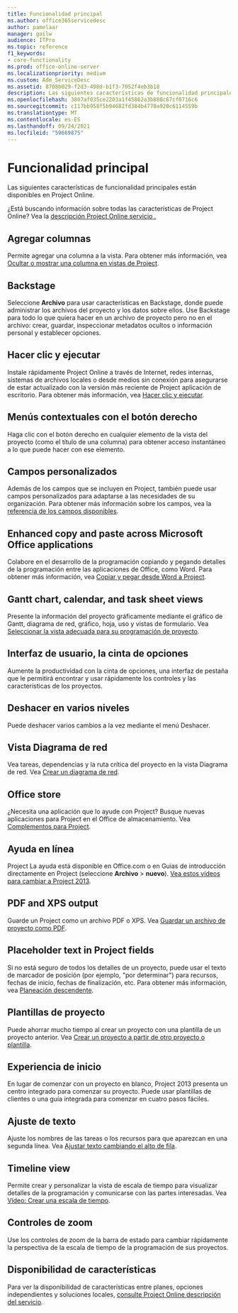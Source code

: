 ```yaml
---
title: Funcionalidad principal
ms.author: office365servicedesc
author: pamelaar
manager: gailw
audience: ITPro
ms.topic: reference
f1_keywords:
- core-functionality
ms.prod: office-online-server
ms.localizationpriority: medium
ms.custom: Adm_ServiceDesc
ms.assetid: 8708b029-f2d3-498d-b1f3-7052f4eb3b18
description: Las siguientes características de funcionalidad principales están disponibles en Project Online.
ms.openlocfilehash: 3807af035ce2203a1f45862a3b880c67cf0716c6
ms.sourcegitcommit: c117bb958f5b94682fd384b4770a920c6114559b
ms.translationtype: MT
ms.contentlocale: es-ES
ms.lasthandoff: 09/24/2021
ms.locfileid: "59669875"
---
```

# <a name="core-functionality"></a>Funcionalidad principal

Las siguientes características de funcionalidad principales están disponibles en Project Online.
  
¿Está buscando información sobre todas las características de Project Online? Vea la [descripción Project Online servicio .](project-online-service-description.md)
  
## <a name="add-columns"></a>Agregar columnas

Permite agregar una columna a la vista. Para obtener más información, vea [Ocultar o mostrar una columna en vistas de Project](https://go.microsoft.com/fwlink/p/?LinkId=271343).
  
## <a name="backstage"></a>Backstage

Seleccione **Archivo** para usar características en Backstage, donde puede administrar los archivos del proyecto y los datos sobre ellos. Use Backstage para todo lo que quiera hacer en un archivo de proyecto pero no en el archivo: crear, guardar, inspeccionar metadatos ocultos o información personal y establecer opciones. 
  
## <a name="click-to-run"></a>Hacer clic y ejecutar

Instale rápidamente Project Online a través de Internet, redes internas, sistemas de archivos locales o desde medios sin conexión para asegurarse de estar actualizado con la versión más reciente de Project aplicación de escritorio. Para obtener más información, vea [Hacer clic y ejecutar](/previous-versions/office/office-2013-resource-kit/dd188670(v=office.15)).
  
## <a name="contextual-right-click-menus"></a>Menús contextuales con el botón derecho

Haga clic con el botón derecho en cualquier elemento de la vista del proyecto (como el título de una columna) para obtener acceso instantáneo a lo que puede hacer con ese elemento.
  
## <a name="custom-fields"></a>Campos personalizados

Además de los campos que se incluyen en Project, también puede usar campos personalizados para adaptarse a las necesidades de su organización. Para obtener más información sobre los campos, vea la [referencia de los campos disponibles](https://support.office.com/article/615a4563-1cc3-40f4-b66f-1b17e793a460).
  
## <a name="enhanced-copy-and-paste-across-microsoft-office-applications"></a>Enhanced copy and paste across Microsoft Office applications

Colabore en el desarrollo de la programación copiando y pegando detalles de la programación entre las aplicaciones de Office, como Word. Para obtener más información, vea [Copiar y pegar desde Word a Project](https://go.microsoft.com/fwlink/p/?LinkId=271330).
  
## <a name="gantt-chart-calendar-and-task-sheet-views"></a>Gantt chart, calendar, and task sheet views

Presente la información del proyecto gráficamente mediante el gráfico de Gantt, diagrama de red, gráfico, hoja, uso y vistas de formulario. Vea [Seleccionar la vista adecuada para su programación de proyecto](https://go.microsoft.com/fwlink/?LinkId=402905).
  
## <a name="user-interface-the-ribbon"></a>Interfaz de usuario, la cinta de opciones

Aumente la productividad con la cinta de opciones, una interfaz de pestaña que le permitirá encontrar y usar rápidamente los controles y las características de los proyectos.

## <a name="multiple-level-undo"></a>Deshacer en varios niveles

Puede deshacer varios cambios a la vez mediante el menú Deshacer.
  
## <a name="network-diagram-view"></a>Vista Diagrama de red

Vea tareas, dependencias y la ruta crítica del proyecto en la vista Diagrama de red. Vea [Crear un diagrama de red](https://go.microsoft.com/fwlink/p/?LinkId=271338).
  
## <a name="office-store"></a>Office store

¿Necesita una aplicación que lo ayude con Project? Busque nuevas aplicaciones para Project en el Office de almacenamiento. Vea [Complementos para Project](https://go.microsoft.com/fwlink/?LinkId=273883).
  
## <a name="online-help"></a>Ayuda en línea

Project La ayuda está disponible en Office.com o en Guías de introducción directamente en Project (seleccione **Archivo** \> **nuevo**). [Vea estos vídeos para cambiar a Project 2013](https://go.microsoft.com/fwlink/p/?LinkId=271325).
  
## <a name="pdf-and-xps-output"></a>PDF and XPS output

Guarde un Project como un archivo PDF o XPS. Vea [Guardar un archivo de proyecto como PDF](https://go.microsoft.com/fwlink/p/?LinkId=271350).
  
## <a name="placeholder-text-in-project-fields"></a>Placeholder text in Project fields

Si no está seguro de todos los detalles de un proyecto, puede usar el texto de marcador de posición (por ejemplo, "por determinar") para recursos, fechas de inicio, fechas de finalización, etc. Para obtener más información, vea [Planeación descendente](https://go.microsoft.com/fwlink/p/?LinkId=271333).
  
## <a name="project-templates"></a>Plantillas de proyecto

Puede ahorrar mucho tiempo al crear un proyecto con una plantilla de un proyecto anterior. Vea [Crear un proyecto a partir de otro proyecto o plantilla](https://go.microsoft.com/fwlink/p/?LinkId=271328).
  
## <a name="start-experience"></a>Experiencia de inicio

En lugar de comenzar con un proyecto en blanco, Project 2013 presenta un centro integrado para comenzar su proyecto. Puede usar plantillas de clientes o una guía integrada para comenzar en cuatro pasos fáciles.
  
## <a name="text-wrap"></a>Ajuste de texto

Ajuste los nombres de las tareas o los recursos para que aparezcan en una segunda línea. Vea [Ajustar texto cambiando el alto de fila](https://go.microsoft.com/fwlink/p/?LinkId=271344).
  
## <a name="timeline-view"></a>Timeline view

Permite crear y personalizar la vista de escala de tiempo para visualizar detalles de la programación y comunicarse con las partes interesadas. Vea [Vídeo: Crear una escala de tiempo](https://go.microsoft.com/fwlink/?LinkId=402912).
  
## <a name="zoom-controls"></a>Controles de zoom

Use los controles de zoom de la barra de estado para cambiar rápidamente la perspectiva de la escala de tiempo de la programación de sus proyectos. 
  
## <a name="feature-availability"></a>Disponibilidad de características

Para ver la disponibilidad de características entre planes, opciones independientes y soluciones locales, [consulte Project Online descripción del servicio](project-online-service-description.md).